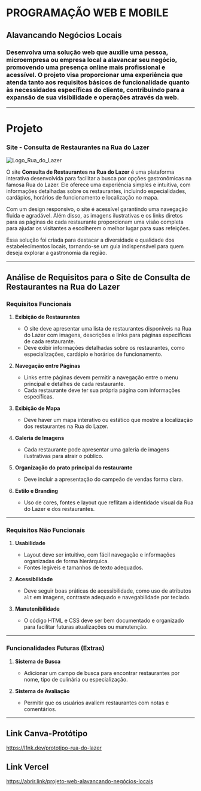 # PROGRAMAÇÃO WEB E MOBILE

## Alavancando Negócios Locais
### Desenvolva uma solução web que auxilie uma pessoa, microempresa ou empresa local a  alavancar seu negócio, promovendo uma presença online mais profissional e acessível. O projeto  visa proporcionar uma experiência que atenda tanto aos requisitos básicos de funcionalidade quanto às necessidades específicas do cliente, contribuindo para a expansão de sua visibilidade e operações através da web.

---

# Projeto

### Site - **Consulta de Restaurantes na Rua do Lazer**
![Logo_Rua_do_Lazer](https://github.com/user-attachments/assets/2de79011-b787-4115-ad7e-e2b595e005cf)






O site **Consulta de Restaurantes na Rua do Lazer** é uma plataforma interativa desenvolvida para facilitar a busca por opções gastronômicas na famosa Rua do Lazer. Ele oferece uma experiência simples e intuitiva, com informações detalhadas sobre os restaurantes, incluindo especialidades, cardápios, horários de funcionamento e localização no mapa.

Com um design responsivo, o site é acessível garantindo uma navegação fluida e agradável. Além disso, as imagens ilustrativas e os links diretos para as páginas de cada restaurante proporcionam uma visão completa para ajudar os visitantes a escolherem o melhor lugar para suas refeições.

Essa solução foi criada para destacar a diversidade e qualidade dos estabelecimentos locais, tornando-se um guia indispensável para quem deseja explorar a gastronomia da região.

---
## Análise de Requisitos para o Site de Consulta de Restaurantes na Rua do Lazer


### **Requisitos Funcionais**

1. **Exibição de Restaurantes**  
   - O site deve apresentar uma lista de restaurantes disponíveis na Rua do Lazer com imagens, descrições e links para páginas específicas de cada restaurante.
   - Deve exibir informações detalhadas sobre os restaurantes, como especializações, cardápio e horários de funcionamento.

2. **Navegação entre Páginas**
   - Links entre páginas devem permitir a navegação entre o menu principal e detalhes de cada restaurante.
   - Cada restaurante deve ter sua própria página com informações específicas.

3. **Exibição de Mapa**
   - Deve haver um mapa interativo ou estático que mostre a localização dos restaurantes na Rua do Lazer.

4. **Galeria de Imagens**
   - Cada restaurante pode apresentar uma galeria de imagens ilustrativas para atrair o público.

5. **Organização do prato principal do restaurante**
   - Deve incluir a apresentação do campeão de vendas forma clara.

6. **Estilo e Branding**
   - Uso de cores, fontes e layout que reflitam a identidade visual da Rua do Lazer e dos restaurantes.


---

### **Requisitos Não Funcionais**


1. **Usabilidade**
   - Layout deve ser intuitivo, com fácil navegação e informações organizadas de forma hierárquica.
   - Fontes legíveis e tamanhos de texto adequados.

2. **Acessibilidade**
   - Deve seguir boas práticas de acessibilidade, como uso de atributos `alt` em imagens, contraste adequado e navegabilidade por teclado.

3. **Manutenibilidade**
   - O código HTML e CSS deve ser bem documentado e organizado para facilitar futuras atualizações ou manutenção.
---

### **Funcionalidades Futuras (Extras)**
1. **Sistema de Busca**  
   - Adicionar um campo de busca para encontrar restaurantes por nome, tipo de culinária ou especialização.

2. **Sistema de Avaliação**
   - Permitir que os usuários avaliem restaurantes com notas e comentários.

---
   

## **Link Canva-Protótipo**
https://l1nk.dev/prototipo-rua-do-lazer

## **Link Vercel**
https://abrir.link/projeto-web-alavancando-negócios-locais





